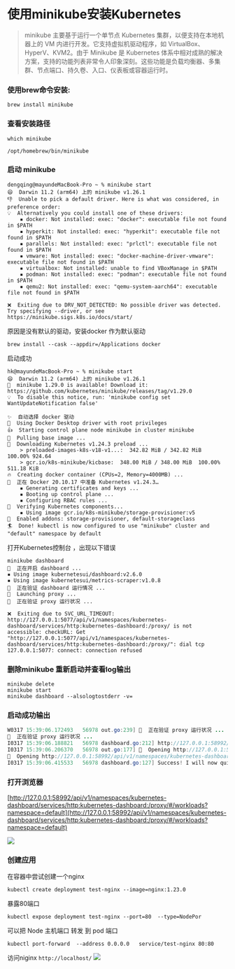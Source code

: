 # 使用minikube安装Kubernetes
> minikube 主要基于运行一个单节点 Kubernetes 集群，以便支持在本地机器上的 VM 内进行开发。它支持虚拟机驱动程序，如 VirtualBox、HyperV、KVM2。由于 Minikube 是 Kubernetes 体系中相对成熟的解决方案，支持的功能列表非常令人印象深刻。这些功能是负载均衡器、多集群、节点端口、持久卷、入口、仪表板或容器运行时。 

### 使用brew命令安装:
	brew install minikube
### 查看安装路径 
	which minikube 

`/opt/homebrew/bin/minikube`
### 启动 minikube
```
dengqing@mayundeMacBook-Pro ~ % minikube start
😄  Darwin 11.2 (arm64) 上的 minikube v1.26.1
👎  Unable to pick a default driver. Here is what was considered, in preference order:
💡  Alternatively you could install one of these drivers:
    ▪ docker: Not installed: exec: "docker": executable file not found in $PATH
    ▪ hyperkit: Not installed: exec: "hyperkit": executable file not found in $PATH
    ▪ parallels: Not installed: exec: "prlctl": executable file not found in $PATH
    ▪ vmware: Not installed: exec: "docker-machine-driver-vmware": executable file not found in $PATH
    ▪ virtualbox: Not installed: unable to find VBoxManage in $PATH
    ▪ podman: Not installed: exec: "podman": executable file not found in $PATH
    ▪ qemu2: Not installed: exec: "qemu-system-aarch64": executable file not found in $PATH

❌  Exiting due to DRV_NOT_DETECTED: No possible driver was detected. Try specifying --driver, or see https://minikube.sigs.k8s.io/docs/start/

```
原因是没有默认的驱动，安装docker 作为默认驱动

	brew install --cask --appdir=/Applications docker
启动成功

```
hk@mayundeMacBook-Pro ~ % minikube start
😄  Darwin 11.2 (arm64) 上的 minikube v1.26.1
🎉  minikube 1.29.0 is available! Download it: https://github.com/kubernetes/minikube/releases/tag/v1.29.0
💡  To disable this notice, run: 'minikube config set WantUpdateNotification false'

✨  自动选择 docker 驱动
📌  Using Docker Desktop driver with root privileges
👍  Starting control plane node minikube in cluster minikube
🚜  Pulling base image ...
💾  Downloading Kubernetes v1.24.3 preload ...
    > preloaded-images-k8s-v18-v1...:  342.82 MiB / 342.82 MiB  100.00% 924.64 
    > gcr.io/k8s-minikube/kicbase:  348.00 MiB / 348.00 MiB  100.00% 511.18 KiB
🔥  Creating docker container (CPUs=2, Memory=4000MB) ...
🐳  正在 Docker 20.10.17 中准备 Kubernetes v1.24.3…
    ▪ Generating certificates and keys ...
    ▪ Booting up control plane ...
    ▪ Configuring RBAC rules ...
🔎  Verifying Kubernetes components...
    ▪ Using image gcr.io/k8s-minikube/storage-provisioner:v5
🌟  Enabled addons: storage-provisioner, default-storageclass
🏄  Done! kubectl is now configured to use "minikube" cluster and "default" namespace by default 
```

打开Kubernetes控制台 ，出现以下错误

```
minikube dashboard
🔌  正在开启 dashboard ...
▪ Using image kubernetesui/dashboard:v2.6.0
▪ Using image kubernetesui/metrics-scraper:v1.0.8
🤔  正在验证 dashboard 运行情况 ...
🚀  Launching proxy ...
🤔  正在验证 proxy 运行状况 ...

❌  Exiting due to SVC_URL_TIMEOUT: http://127.0.0.1:5077/api/v1/namespaces/kubernetes-dashboard/services/http:kubernetes-dashboard:/proxy/ is not accessible: checkURL: Get "http://127.0.0.1:5077/api/v1/namespaces/kubernetes-dashboard/services/http:kubernetes-dashboard:/proxy/": dial tcp 127.0.0.1:5077: connect: connection refused
```

### 删除minikube 重新启动并查看log输出

```
minikube delete
minikube start
minikube dashboard --alsologtostderr -v=
```
### 启动成功输出

```java
W0317 15:39:06.172493   56978 out.go:239] 🤔  正在验证 proxy 运行状况 ...
🤔  正在验证 proxy 运行状况 ...
I0317 15:39:06.188821   56978 dashboard.go:212] http://127.0.0.1:58992/api/v1/namespaces/kubernetes-dashboard/services/http:kubernetes-dashboard:/proxy/ response: <nil> &{Status:200 OK StatusCode:200 Proto:HTTP/1.1 ProtoMajor:1 ProtoMinor:1 Header:map[Accept-Ranges:[bytes] Audit-Id:[fe8d4733-509f-4140-b066-240ca91d76ef] Cache-Control:[no-cache, private no-cache, no-store, must-revalidate] Content-Type:[text/html; charset=utf-8] Date:[Fri, 17 Mar 2023 07:39:06 GMT] Last-Modified:[Tue, 31 May 2022 15:30:52 GMT]] Body:0x14000a5eae0 ContentLength:-1 TransferEncoding:[] Close:false Uncompressed:true Trailer:map[] Request:0x14000fa2c00 TLS:<nil>}
I0317 15:39:06.206370   56978 out.go:177] 🎉  Opening http://127.0.0.1:58992/api/v1/namespaces/kubernetes-dashboard/services/http:kubernetes-dashboard:/proxy/ in your default browser...
🎉  Opening http://127.0.0.1:58992/api/v1/namespaces/kubernetes-dashboard/services/http:kubernetes-dashboard:/proxy/ in your default browser...
I0317 15:39:06.415533   56978 dashboard.go:127] Success! I will now quietly sit around until kubectl proxy exits!
```

### 打开浏览器

[http://127.0.0.1:58992/api/v1/namespaces/kubernetes-dashboard/services/http:kubernetes-dashboard:/proxy/#/workloads?namespace=default](http://127.0.0.1:58992/api/v1/namespaces/kubernetes-dashboard/services/http:kubernetes-dashboard:/proxy/#/workloads?namespace=default)

![](https://foruda.gitee.com/images/1685601364205677648/67a91b05_5094274.png)

### 创建应用
在容器中尝试创建一个nginx

	kubectl create deployment test-nginx --image=nginx:1.23.0
暴露80端口

	kubectl expose deployment test-nginx --port=80  --type=NodePor
可以把 Node 主机端口 转发 到 pod 端口

	kubectl port-forward  --address 0.0.0.0   service/test-nginx 80:80
访问niginx  `http://localhost/`
![](https://foruda.gitee.com/images/1685601411125204474/2c1bd079_5094274.png)
